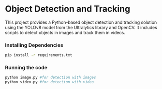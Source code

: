# Object Detection and Tracking

This project provides a Python-based object detection and tracking solution using the YOLOv8 model from the Ultralytics library and OpenCV. It includes scripts to detect objects in images and track them in videos.


### Installing Dependencies
```sh
pip install -r requirements.txt
```

### Running the code
```sh
python image.py #for detection with images
python video.py #for detection with video
```

